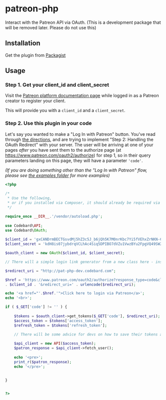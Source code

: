 # patreon-php
Interact with the Patreon API via OAuth. (This is a development package that will be removed later. Please do not use this)

## Installation

Get the plugin from [Packagist](https://packagist.org/packages/patreon/patreon)

## Usage
### Step 1. Get your client_id and client_secret
Visit the [Patreon platform documentation page](https://www.patreon.com/platform/documentation)
while logged in as a Patreon creator to register your client.

This will provide you with a `client_id` and a `client_secret`.

### Step 2. Use this plugin in your code
Let's say you wanted to make a "Log In with Patreon" button.
You've read through [the directions](https://www.patreon.com/platform/documentation/oauth),
and are trying to implement "Step 2: Handling the OAuth Redirect" with your server.
The user will be arriving at one of your pages *after* you have sent them to the authorize page (at https://www.patreon.com/oauth2/authorize) for step 1,
so in their query parameters landing on this page,
they will have a parameter `'code'`.

_(If you are doing something other than the "Log In with Patreon" flow, please see [the examples folder](examples) for more examples)_

```php
<?php
 
/*
 * Use the following,
 * or if you installed via Composer, it should already be required via autoloader
 */

require_once __DIR__.'/vendor/autoload.php';
 
use Codebard\API;
use Codebard\OAuth;
 
$client_id = 'gxCANDrmBECTGsvdMj5hZ3c5J_b6jQh5K7M0nrKbc7Yi5fVEhxZrNKN-C3i5P0Mv';      // Replace with your data
$client_secret = 'kdH8is07jybdrqVCLhAc4Siq5DPIBO7dVZu1VwzBYu2FpgVQ49SW2PxHRDnKEVSM';  // Replace with your data

$oauth_client = new OAuth($client_id, $client_secret);

// There will a simple login link generator from a new class here - instead of the makeshift code below

$redirect_uri = "http://pat-php-dev.codebard.com";

$href = 'https://www.patreon.com/oauth2/authorize?response_type=code&client_id=' 
. $client_id . '&redirect_uri=' . urlencode($redirect_uri);

echo '<a href="'.$href.'">Click here to login via Patreon</a>';
echo '<br>';

if ( $_GET['code'] != '' ) {
		
	$tokens = $oauth_client->get_tokens($_GET['code'], $redirect_uri);
	$access_token = $tokens['access_token'];
	$refresh_token = $tokens['refresh_token'];
	
	// There will be some advice for devs on how to save their tokens and match it to their users here

	$api_client = new API($access_token);
	$patron_response = $api_client->fetch_user();
	
	echo '<pre>';
	print_r($patron_response);
	echo '</pre>';
	
	
}


?>
```
